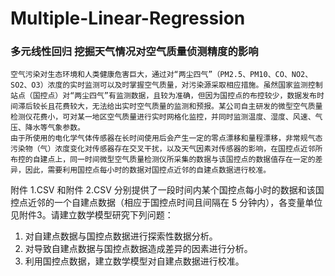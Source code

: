 # Multiple-Linear-Regression
### 多元线性回归 挖掘天气情况对空气质量侦测精度的影响
```
空气污染对生态环境和人类健康危害巨大，通过对“两尘四气”（PM2.5、PM10、CO、NO2、SO2、O3）浓度的实时监测可以及时掌握空气质量，对污染源采取相应措施。虽然国家监测控制站点（国控点）对“两尘四气”有监测数据，且较为准确，但因为国控点的布控较少，数据发布时间滞后较长且花费较大，无法给出实时空气质量的监测和预报。某公司自主研发的微型空气质量检测仪花费小，可对某一地区空气质量进行实时网格化监控，并同时监测温度、湿度、风速、气压、降水等气象参数。
由于所使用的电化学气体传感器在长时间使用后会产生一定的零点漂移和量程漂移，非常规气态污染物（气）浓度变化对传感器存在交叉干扰，以及天气因素对传感器的影响，在国控点近邻所布控的自建点上，同一时间微型空气质量检测仪所采集的数据与该国控点的数据值存在一定的差异，因此，需要利用国控点每小时的数据对国控点近邻的自建点数据进行校准。
```
附件 1.CSV 和附件 2.CSV 分别提供了一段时间内某个国控点每小时的数据和该国控点近邻的一个自建点数据（相应于国控点时间且间隔在 5 分钟内），各变量单位见附件3。请建立数学模型研究下列问题：
1. 对自建点数据与国控点数据进行探索性数据分析。
2. 对导致自建点数据与国控点数据造成差异的因素进行分析。
3. 利用国控点数据，建立数学模型对自建点数据进行校准。
